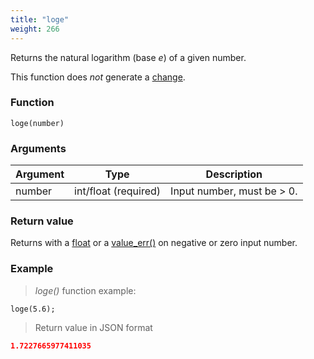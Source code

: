 ```yaml
---
title: "loge"
weight: 266
---
```


Returns the natural logarithm (base _e_) of a given number.

This function does *not* generate a [change](../../../overview/changes).

### Function

`loge(number)`

### Arguments

Argument | Type                 | Description
-------- | -------------------- | ------------
number   | int/float (required) | Input number, must be > 0.

### Return value

Returns with a [float](../../../data-types/float) or a [value_err()](../../../errors/value_err) on negative or zero input number.

### Example

> _loge()_ function example:

```thingsdb,json_response
loge(5.6);
```

> Return value in JSON format

```json
1.7227665977411035
```
